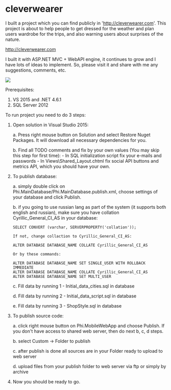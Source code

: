 # cleverwearer

I built a project which you can find publicly in 'http://cleverwearer.com'. This project is about to help people to get dressed for the weather and plan users wardrobe for the trips, and also warning users about surprises of the nature.

http://cleverwearer.com

I built it with ASP.NET MVC + WebAPI engine, it continues to grow and I have lots of ideas to implement. So, please visit it and share with me any suggestions, comments, etc.

![](http://cleverwearer.com/img/CleverWearerIcon_48px.png)

Prerequisites:
1. VS 2015 and .NET 4.6.1
2. SQL Server 2012

To run project you need to do 3 steps:

1. Open solution in Visual Studio 2015:

    a. Press right mouse button on Solution and select Restore Nuget Packages. It will download all necessary dependencies for you.
    
    b. Find all TODO comments and fix by your own values (You may skip this step for first time):
       - In SQL initialization script fix your e-mails and passwords
       - In Views\Shared\_Layout.chtml fix social API buttons and metrics API, which you should have your own.
   
2. To publish database:

    a. simply double click on Phi.MainDatabase/Phi.MainDatabase.publish.xml, choose settings of your database and click Publish.
    
    b. if you going to use russian lang as part of the system (it supports both english and russian), make sure you have collation Cyrillic_General_CI_AS in your database:
    
       SELECT CONVERT (varchar, SERVERPROPERTY('collation'));
       
       If not, change collaction to Cyrillic_General_CI_AS:
       
       ALTER DATABASE DATABASE_NAME COLLATE Cyrillic_General_CI_AS
       
       Or by these commands:
       
       ALTER DATABASE DATABASE_NAME SET SINGLE_USER WITH ROLLBACK IMMEDIATE
       ALTER DATABASE DATABASE_NAME COLLATE Cyrillic_General_CI_AS
       ALTER DATABASE DATABASE_NAME SET MULTI_USER
       
    c. Fill data by running 1 - Initial_data_cities.sql in database
    
    d. Fill data by running 2 - Initial_data_script.sql in database
    
    e. Fill data by running 3 - ShopStyle.sql in database

3. To publish source code:

    a. click right mouse button on Phi.MobileWebApp and choose Publish. If you don't have access to shared web server, then do next b, c, d steps.
    
    b. select Custom -> Folder to publish
    
    c. after publish is done all sources are in your Folder ready to upload to web server
    
    d. upload files from your publish folder to web server via ftp or simply by archive
    
4. Now you should be ready to go.